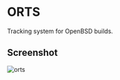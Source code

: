 ORTS
====

Tracking system for OpenBSD builds.

## Screenshot

![orts](https://deftly.net/orts.png)
